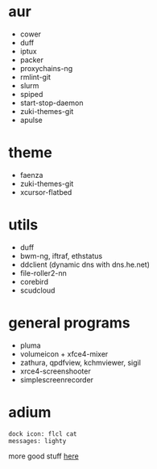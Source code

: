 

# aur

* cower
* duff
* iptux
* packer
* proxychains-ng
* rmlint-git
* slurm
* spiped
* start-stop-daemon
* zuki-themes-git
* apulse

# theme

* faenza
* zuki-themes-git
* xcursor-flatbed

# utils

* duff
* bwm-ng, iftraf, ethstatus
* ddclient (dynamic dns with dns.he.net)
* file-roller2-nn
* corebird
* scudcloud

# general programs

* pluma
* volumeicon + xfce4-mixer
* zathura, qpdfview, kchmviewer, sigil
* xrce4-screenshooter
* simplescreenrecorder

# adium

    dock icon: flcl cat
    messages: lighty

more good stuff [here](http://kmandla.wikispaces.com/)

